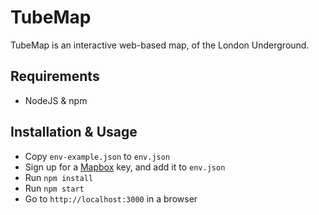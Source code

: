 # TubeMap

TubeMap is an interactive web-based map, of the London Underground.

## Requirements

* NodeJS & npm

## Installation & Usage

* Copy `env-example.json` to `env.json`
* Sign up for a [Mapbox](https://www.mapbox.com/) key,  and add it to `env.json`
* Run `npm install`
* Run `npm start`
* Go to `http://localhost:3000` in a browser